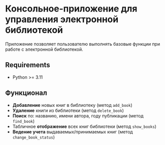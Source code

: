 # Консольное-приложение для управления электронной библиотекой
Приложение позволяет пользователю выполнять базовые функции при работе с электронной библиотекой.
## Requirements
- Python >= 3.11
## Функционал

- **Добавление** новых книг в библиотеку (метод `add_book`)
- **Удаление** книги из библиотеки (метод `delete_book`)
- **Поиск** по: названию, имени автора, году публикации (метод `find_book`)
- Табличное **отображение** всех книг библиотеки (метод `show_books`)
- **Ведение учета** выдаваемых/принимаемых книг (метод `change_book_status`)